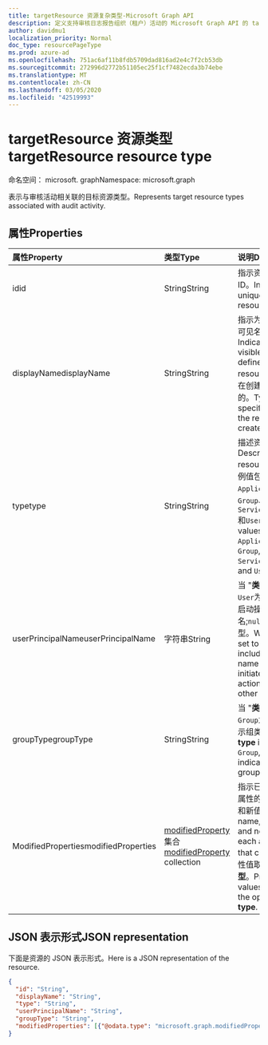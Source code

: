 ```yaml
---
title: targetResource 资源复杂类型-Microsoft Graph API
description: 定义支持审核日志报告组织（租户）活动的 Microsoft Graph API 的 targetResource 实体资源复杂类型。
author: davidmu1
localization_priority: Normal
doc_type: resourcePageType
ms.prod: azure-ad
ms.openlocfilehash: 751ac6af11b8fdb5709dad816ad2e4c7f2cb53db
ms.sourcegitcommit: 272996d2772b51105ec25f1cf7482ecda3b74ebe
ms.translationtype: MT
ms.contentlocale: zh-CN
ms.lasthandoff: 03/05/2020
ms.locfileid: "42519993"
---
```

# <a name="targetresource-resource-type"></a><span data-ttu-id="614d6-103">targetResource 资源类型</span><span class="sxs-lookup"><span data-stu-id="614d6-103">targetResource resource type</span></span>

<span data-ttu-id="614d6-104">命名空间： microsoft. graph</span><span class="sxs-lookup"><span data-stu-id="614d6-104">Namespace: microsoft.graph</span></span>

<span data-ttu-id="614d6-105">表示与审核活动相关联的目标资源类型。</span><span class="sxs-lookup"><span data-stu-id="614d6-105">Represents target resource types associated with audit activity.</span></span> 


## <a name="properties"></a><span data-ttu-id="614d6-106">属性</span><span class="sxs-lookup"><span data-stu-id="614d6-106">Properties</span></span>

| <span data-ttu-id="614d6-107">属性</span><span class="sxs-lookup"><span data-stu-id="614d6-107">Property</span></span>     | <span data-ttu-id="614d6-108">类型</span><span class="sxs-lookup"><span data-stu-id="614d6-108">Type</span></span>   |<span data-ttu-id="614d6-109">说明</span><span class="sxs-lookup"><span data-stu-id="614d6-109">Description</span></span>|
|:---------------|:--------|:----------|
|<span data-ttu-id="614d6-110">id</span><span class="sxs-lookup"><span data-stu-id="614d6-110">id</span></span>|<span data-ttu-id="614d6-111">String</span><span class="sxs-lookup"><span data-stu-id="614d6-111">String</span></span>|<span data-ttu-id="614d6-112">指示资源的唯一 ID。</span><span class="sxs-lookup"><span data-stu-id="614d6-112">Indicates the unique ID of the resource.</span></span>|
|<span data-ttu-id="614d6-113">displayName</span><span class="sxs-lookup"><span data-stu-id="614d6-113">displayName</span></span>|<span data-ttu-id="614d6-114">String</span><span class="sxs-lookup"><span data-stu-id="614d6-114">String</span></span>|<span data-ttu-id="614d6-115">指示为资源定义的可见名称。</span><span class="sxs-lookup"><span data-stu-id="614d6-115">Indicates the visible name defined for the resource.</span></span> <span data-ttu-id="614d6-116">通常是在创建资源时指定的。</span><span class="sxs-lookup"><span data-stu-id="614d6-116">Typically specified when the resource is created.</span></span>|
|<span data-ttu-id="614d6-117">type</span><span class="sxs-lookup"><span data-stu-id="614d6-117">type</span></span>|<span data-ttu-id="614d6-118">String</span><span class="sxs-lookup"><span data-stu-id="614d6-118">String</span></span>|<span data-ttu-id="614d6-119">描述资源类型。</span><span class="sxs-lookup"><span data-stu-id="614d6-119">Describes the resource type.</span></span>  <span data-ttu-id="614d6-120">示例值包括`Application`、 `Group`、 `ServicePrincipal`和`User`。</span><span class="sxs-lookup"><span data-stu-id="614d6-120">Example values include `Application`, `Group`, `ServicePrincipal`, and `User`.</span></span>|
|<span data-ttu-id="614d6-121">userPrincipalName</span><span class="sxs-lookup"><span data-stu-id="614d6-121">userPrincipalName</span></span>|<span data-ttu-id="614d6-122">字符串</span><span class="sxs-lookup"><span data-stu-id="614d6-122">String</span></span>|<span data-ttu-id="614d6-123">当 "**类型**" 设置`User`为时，这包括启动操作的用户名;`null`对于其他类型。</span><span class="sxs-lookup"><span data-stu-id="614d6-123">When **type** is set to `User`, this includes the user name that initiated the action; `null` for other types.</span></span>|
|<span data-ttu-id="614d6-124">groupType</span><span class="sxs-lookup"><span data-stu-id="614d6-124">groupType</span></span>|<span data-ttu-id="614d6-125">String</span><span class="sxs-lookup"><span data-stu-id="614d6-125">String</span></span>|<span data-ttu-id="614d6-126">当 "**类型**" 设置`Group`为时，这表示组类型。</span><span class="sxs-lookup"><span data-stu-id="614d6-126">When **type** is set to `Group`, this indicates the group type.</span></span>|
|<span data-ttu-id="614d6-127">ModifiedProperties</span><span class="sxs-lookup"><span data-stu-id="614d6-127">modifiedProperties</span></span>|<span data-ttu-id="614d6-128">[modifiedProperty](modifiedproperty.md)集合</span><span class="sxs-lookup"><span data-stu-id="614d6-128">[modifiedProperty](modifiedproperty.md) collection</span></span>|<span data-ttu-id="614d6-129">指示已更改的每个属性的名称、旧值和新值。</span><span class="sxs-lookup"><span data-stu-id="614d6-129">Indicates name, old value and new value of each attribute that changed.</span></span> <span data-ttu-id="614d6-130">属性值取决于操作**类型**。</span><span class="sxs-lookup"><span data-stu-id="614d6-130">Property values depend on the operation **type**.</span></span>|

## <a name="json-representation"></a><span data-ttu-id="614d6-131">JSON 表示形式</span><span class="sxs-lookup"><span data-stu-id="614d6-131">JSON representation</span></span>

<span data-ttu-id="614d6-132">下面是资源的 JSON 表示形式。</span><span class="sxs-lookup"><span data-stu-id="614d6-132">Here is a JSON representation of the resource.</span></span>

<!-- {
  "blockType": "resource",
  "optionalProperties": [

  ],
  "@odata.type": "microsoft.graph.targetResource"
}-->

```json
{
  "id": "String",
  "displayName": "String",
  "type": "String",
  "userPrincipalName": "String",
  "groupType": "String", 
  "modifiedProperties": [{"@odata.type": "microsoft.graph.modifiedProperty"}]
}

```


<!-- uuid: 8fcb5dbc-d5aa-4681-8e31-b001d5168d79
2015-10-25 14:57:30 UTC -->
<!-- {
  "type": "#page.annotation",
  "description": "targetResource resource",
  "keywords": "",
  "section": "documentation",
  "tocPath": ""
}-->

